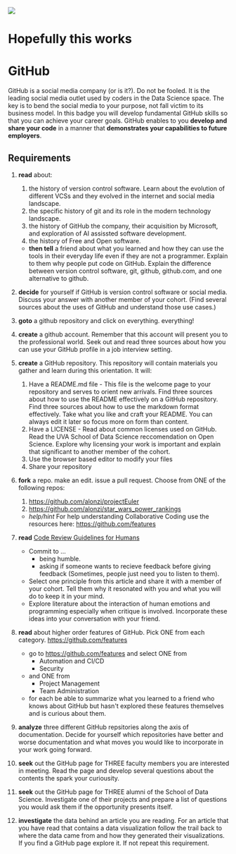 ![](https://github.com/UVADS/orientation-technical/blob/main/content/images/github-badge.png)
# Hopefully this works
# GitHub

GitHub is a social media company (or is it?). Do not be fooled. It is the leading social media outlet used by coders in the Data Science space. The key is to bend the social media to your purpose, not fall victim to its business model. In this badge you will develop fundamental GitHub skills so that you can achieve your career goals. GitHub enables to you **develop and share your code** in a manner that **demonstrates your capabilities to future employers**.



## Requirements

1. **read** about:
   1.  the history of version control software. Learn about the evolution of different VCSs and they evolved in the internet and social media landscape.
   2. the specific history of git and its role in the modern technology landscape.
   3.  the history of GitHub the company, their acquisition by Microsoft, and exploration of AI assissted software development. 
   4.  the history of Free and Open software.

   * **then tell** a friend about what you learned and how they can use the tools in their everyday life even if they are not a programmer. Explain to them why people put code on GitHub. Explain the difference between version control software, git, github, github.com, and one alternative to github.

2. **decide** for yourself if GitHub is version control software or social media. Discuss your answer with another member of your cohort. (Find several sources about the uses of GitHub and understand those use cases.)

3. **goto** a github repository and click on everything. everything!

3. **create** a github account. Remember that this account will present you to the professional world. Seek out and read three sources about how you can use your GitHub profile in a job interview setting. 
 
4. **create** a GitHub repository. This repository will contain materials you gather and learn during this orientation. It will:
     1. Have a README.md file - This file is the welcome page to your repository and serves to orient new arrivals. Find three sources about how to use the README effectively on a GitHub repository. Find three sources about how to use the markdown format effectively. Take what you like and craft your README. You can always edit it later so focus more on form than content.
     2. Have a LICENSE - Read about common licenses used on GitHub. Read the UVA School of Data Science reccomendation on Open Science. Explore why licensing your work is important and explain that significant to another member of the cohort.
     3. Use the browser based editor to modify your files
     4. Share your repository

5. **fork** a repo. make an edit. issue a pull request. Choose from ONE of the following repos:
    1.  https://github.com/alonzi/projectEuler
    2.  https://github.com/alonzi/star_wars_power_rankings

    * *help/hint* For help understanding Collaborative Coding use the resources here: https://github.com/features

5. **read** [Code Review Guidelines for Humans](https://phauer.com/2018/code-review-guidelines/)
    * Commit to ...
      * being humble.
      * asking if someone wants to recieve feedback before giving feedback (Sometimes, people just need you to listen to them).
    * Select one principle from this article and share it with a member of your cohort. Tell them why it resonated with you and what you will do to keep it in your mind.
    * Explore literature about the interaction of human emotions and programming especially when critique is involved. Incorporate these ideas into your conversation with your friend.

7. **read** about higher order features of GitHub. Pick ONE from each category. https://github.com/features
    * go to https://github.com/features and select ONE from
       * Automation and CI/CD
       * Security
    * and ONE from
       * Project Management
       * Team Administration
    * for each be able to summarize what you learned to a friend who knows about GitHub but hasn't explored these features themselves and is curious about them.
 
8. **analyze** three different GitHub repsitories along the axis of documentation. Decide for yourself which repositories have better and worse documentation and what moves you would like to incorporate in your work going forward.

9. **seek** out the GitHub page for THREE faculty members you are interested in meeting. Read the page and develop several questions about the contents the spark your curiousity.

10. **seek** out the GitHub page for THREE alumni of the School of Data Science. Investigate one of their projects and prepare a list of questions you would ask them if the opportunity presents itself.

11. **investigate** the data behind an article you are reading. For an article that you have read that contains a data visualization follow the trail back to where the data came from and how they generated their visualizations. If you find a GitHub page explore it. If not repeat this requirement.





